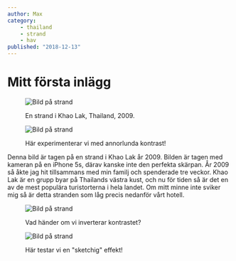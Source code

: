 ```yaml
---
author: Max
category:
    - thailand
    - strand
    - hav
published: "2018-12-13"
---
```

Mitt första inlägg
==================================

<figure class="figure center">
        <img src="image/strand.jpg?h=300&crop-to-fit&aspect-ratio=3:1&q=100" alt="Bild på strand"></img>
    <figcaption>
        <p>En strand i Khao Lak, Thailand, 2009.</p>
    </figcaption>
</figure>

<!--more-->

<figure class="figure left w33">
        <img src="image/strand.jpg?w=300&h=450&crop-to-fit&f=contrast,-20&q=100" alt="Bild på strand"></img>
    <figcaption>
        <p>Här experimenterar vi med annorlunda kontrast!</p>
    </figcaption>
</figure>

Denna bild är tagen på en strand i Khao Lak år 2009. Bilden är tagen med kameran på en iPhone 5s, därav kanske inte den perfekta skärpan. År 2009 så åkte jag hit tillsammans med min familj och spenderade tre veckor. Khao Lak är en grupp byar på Thailands västra kust, och nu för tiden så är det en av de mest populära turistorterna i hela landet. Om mitt minne inte sviker mig så är detta stranden som låg precis nedanför vårt hotell.

<figure class="figure right w33">
        <img src="image/strand.jpg?w=300&h=450&crop-to-fit&f=contrast,20&q=100" alt="Bild på strand"></img>
    <figcaption>
        <p>Vad händer om vi inverterar kontrastet?</p>
    </figcaption>
</figure>

<figure class="figure center">
        <img src="image/strand.jpg?h=300&crop-to-fit&aspect-ratio=3:1&f=mean_removal&q=100" alt="Bild på strand"></img>
    <figcaption>
        <p>Här testar vi en "sketchig" effekt!</p>
    </figcaption>
</figure>
